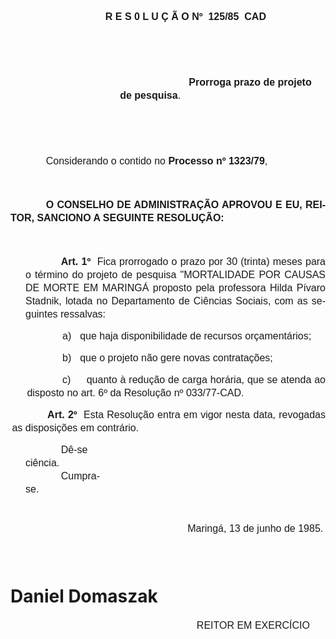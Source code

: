 <body lang=PT-BR style='tab-interval:35.4pt'>

<div class=Section1>

<p class=MsoNormal align=center style='text-align:center;text-indent:42.55pt;
line-height:150%;tab-stops:118.8pt 149.4pt'><b><span style='font-size:12.0pt;
mso-bidi-font-size:10.0pt;font-family:Arial'>R E S 0 L U Ç Ã O Nº<span
style="mso-spacerun: yes">  </span>125/85  CAD<o:p></o:p></span></b></p>

<p class=MsoNormal style='text-indent:42.55pt;line-height:150%;tab-stops:118.8pt 149.4pt'><span
style='font-size:12.0pt;mso-bidi-font-size:10.0pt;font-family:Arial'><![if !supportEmptyParas]>&nbsp;<![endif]><o:p></o:p></span></p>

<p class=MsoNormal style='text-indent:42.55pt;line-height:150%;tab-stops:118.8pt 149.4pt'><span
style='font-size:12.0pt;mso-bidi-font-size:10.0pt;font-family:Arial'><![if !supportEmptyParas]>&nbsp;<![endif]><o:p></o:p></span></p>

<p class=MsoNormal style='margin-left:131.4pt;text-indent:42.55pt;line-height:
150%'><b><span style='font-size:12.0pt;mso-bidi-font-size:10.0pt;font-family:
Arial'><span style="mso-spacerun: yes">            </span>Prorroga prazo de
projeto de pesquisa</span></b><span style='font-size:12.0pt;mso-bidi-font-size:
10.0pt;font-family:Arial'>.<o:p></o:p></span></p>

<p class=MsoNormal style='margin-left:19.8pt;text-indent:42.55pt;line-height:
150%'><span style='font-size:12.0pt;mso-bidi-font-size:10.0pt;font-family:Arial'><![if !supportEmptyParas]>&nbsp;<![endif]><o:p></o:p></span></p>

<p class=MsoNormal style='margin-left:19.8pt;text-indent:42.55pt;line-height:
150%'><span style='font-size:12.0pt;mso-bidi-font-size:10.0pt;font-family:Arial'><![if !supportEmptyParas]>&nbsp;<![endif]><o:p></o:p></span></p>

<p class=MsoNormal style='text-indent:42.55pt;line-height:150%'><span
style='font-size:12.0pt;mso-bidi-font-size:10.0pt;font-family:Arial'>Considerando
o contido no <b>Processo nº 1323/79</b>,<o:p></o:p></span></p>

<p class=MsoNormal style='text-indent:42.55pt;line-height:150%'><span
style='font-size:12.0pt;mso-bidi-font-size:10.0pt;font-family:Arial'><![if !supportEmptyParas]>&nbsp;<![endif]><o:p></o:p></span></p>

<p class=MsoNormal style='text-align:justify;text-indent:42.55pt;line-height:
150%'><b><span style='font-size:12.0pt;mso-bidi-font-size:10.0pt;font-family:
Arial'>O CONSELHO DE ADMINISTRAÇÃO APROVOU E EU, REITOR, SANCIONO A SEGUINTE ­RESOLUÇÃO:<o:p></o:p></span></b></p>

<p class=MsoNormal style='text-indent:42.55pt;line-height:150%'><b><span
style='font-size:12.0pt;mso-bidi-font-size:10.0pt;font-family:Arial'><![if !supportEmptyParas]>&nbsp;<![endif]><o:p></o:p></span></b></p>

<p class=MsoNormal style='margin-left:18.0pt;text-align:justify;text-indent:
42.55pt;line-height:150%'><b><span style='font-size:12.0pt;mso-bidi-font-size:
10.0pt;font-family:Arial'>Art. 1º</span></b><span style='font-size:12.0pt;
mso-bidi-font-size:10.0pt;font-family:Arial'><span style="mso-spacerun: yes"> 
</span>Fica prorrogado o prazo por 30 (trinta) meses para o término do projeto
de pesquisa &quot;MORTALIDADE POR CAUSAS DE MORTE EM MA­RINGÁ proposto pela
professora Hilda Pívaro Stadnik, lotada no Departa­mento de Ciências Sociais,
com as seguintes ressalvas:<o:p></o:p></span></p>

<p class=MsoNormal style='margin-left:19.8pt;text-align:justify;text-indent:
42.55pt;line-height:150%;mso-list:l0 level1 lfo1;tab-stops:list 19.8pt left 78.0pt'><![if !supportLists]><span
style='font-size:12.0pt;mso-bidi-font-size:10.0pt;font-family:Arial'>a)<span
style='font:7.0pt "Times New Roman"'>&nbsp;&nbsp;&nbsp; </span></span><![endif]><span
style='font-size:12.0pt;mso-bidi-font-size:10.0pt;font-family:Arial'><span
style="mso-spacerun: yes"> </span>que haja disponibilidade de recursos
orçamentários;<o:p></o:p></span></p>

<p class=MsoNormal style='margin-left:19.8pt;text-align:justify;text-indent:
42.55pt;line-height:150%;mso-list:l0 level1 lfo1;tab-stops:list 19.8pt left 78.0pt'><![if !supportLists]><span
style='font-size:12.0pt;mso-bidi-font-size:10.0pt;font-family:Arial'>b)<span
style='font:7.0pt "Times New Roman"'>&nbsp;&nbsp;&nbsp; </span></span><![endif]><span
style='font-size:12.0pt;mso-bidi-font-size:10.0pt;font-family:Arial'><span
style="mso-spacerun: yes"> </span>que o projeto não gere novas contratações;<o:p></o:p></span></p>

<p class=MsoNormal style='margin-left:19.8pt;text-align:justify;text-indent:
42.55pt;line-height:150%;mso-list:l0 level1 lfo1;tab-stops:list 19.8pt left 3.0cm 99.25pt'><![if !supportLists]><span
style='font-size:12.0pt;mso-bidi-font-size:10.0pt;font-family:Arial'>c)<span
style='font:7.0pt "Times New Roman"'>&nbsp;&nbsp;&nbsp;&nbsp;&nbsp;&nbsp;&nbsp;&nbsp;
</span></span><![endif]><span style='font-size:12.0pt;mso-bidi-font-size:10.0pt;
font-family:Arial'>quanto à redução de carga horária, que se atenda ao disposto
no art. 6º da Resolução nº 033/77-CAD.<o:p></o:p></span></p>

<p class=MsoNormal style='margin-left:1.8pt;text-align:justify;text-indent:
42.55pt;line-height:150%'><b><span style='font-size:12.0pt;mso-bidi-font-size:
10.0pt;font-family:Arial'>Art. 2º</span></b><span style='font-size:12.0pt;
mso-bidi-font-size:10.0pt;font-family:Arial'><span style="mso-spacerun: yes"> 
</span>Esta Resolução entra em vigor nesta data, revogadas as disposições em
contrário.<o:p></o:p></span></p>

<p class=MsoNormal style='margin-top:0cm;margin-right:259.2pt;margin-bottom:
0cm;margin-left:18.0pt;margin-bottom:.0001pt;text-align:justify;text-indent:
42.55pt;line-height:150%'><span style='font-size:12.0pt;mso-bidi-font-size:
10.0pt;font-family:Arial'>Dê-se ciência. <o:p></o:p></span></p>

<p class=MsoNormal style='margin-top:0cm;margin-right:259.2pt;margin-bottom:
0cm;margin-left:18.0pt;margin-bottom:.0001pt;text-indent:42.55pt;line-height:
150%'><span style='font-size:12.0pt;mso-bidi-font-size:10.0pt;font-family:Arial'>Cumpra-se.<o:p></o:p></span></p>

<p class=MsoNormal style='margin-top:0cm;margin-right:259.2pt;margin-bottom:
0cm;margin-left:18.0pt;margin-bottom:.0001pt;text-indent:42.55pt;line-height:
150%'><span style='font-size:12.0pt;mso-bidi-font-size:10.0pt;font-family:Arial'><![if !supportEmptyParas]>&nbsp;<![endif]><o:p></o:p></span></p>

<p class=MsoNormal style='margin-top:0cm;margin-right:-75.5pt;margin-bottom:
0cm;margin-left:18.0pt;margin-bottom:.0001pt;text-indent:42.55pt;line-height:
150%'><span style='font-size:12.0pt;mso-bidi-font-size:10.0pt;font-family:Arial'><![if !supportEmptyParas]>&nbsp;<![endif]><o:p></o:p></span></p>

<p class=MsoNormal style='margin-top:0cm;margin-right:-4.65pt;margin-bottom:
0cm;margin-left:177.0pt;margin-bottom:.0001pt;text-indent:35.4pt;line-height:
150%'><span style='font-size:12.0pt;mso-bidi-font-size:10.0pt;font-family:Arial'>Maringá,
13 de junho de 1985.<o:p></o:p></span></p>

<p class=MsoNormal style='margin-top:0cm;margin-right:259.2pt;margin-bottom:
0cm;margin-left:18.0pt;margin-bottom:.0001pt;text-indent:42.55pt;line-height:
150%'><span style='font-size:12.0pt;mso-bidi-font-size:10.0pt;font-family:Arial'><![if !supportEmptyParas]>&nbsp;<![endif]><o:p></o:p></span></p>

<p class=MsoNormal style='margin-top:0cm;margin-right:259.2pt;margin-bottom:
0cm;margin-left:18.0pt;margin-bottom:.0001pt;text-indent:42.55pt;line-height:
150%'><span style='font-size:12.0pt;mso-bidi-font-size:10.0pt;font-family:Arial'><![if !supportEmptyParas]>&nbsp;<![endif]><o:p></o:p></span></p>

<h1>Daniel Domaszak</h1>

<p class=MsoNormal style='margin-right:2.45pt;line-height:150%'><span
style='font-size:12.0pt;mso-bidi-font-size:10.0pt;font-family:Arial'><span
style="mso-spacerun:
yes">                                                                  
</span>REITOR EM EXERCÍCIO<o:p></o:p></span></p>

</div>

</body>

